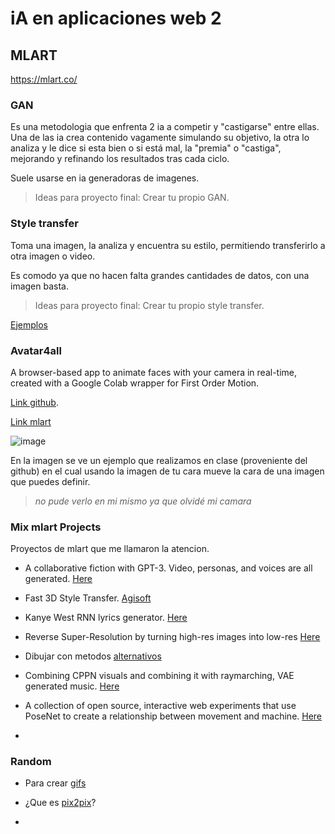 # iA en aplicaciones web 2

## MLART

<https://mlart.co/>

### GAN

Es una metodologia que enfrenta 2 ia a competir y "castigarse" entre ellas. 
Una de las ia crea contenido vagamente simulando su objetivo, la otra lo analiza y le dice si esta bien o si está mal, la "premia" o "castiga", mejorando y refinando los resultados tras cada ciclo.

Suele usarse en ia generadoras de imagenes.

> Ideas para proyecto final: Crear tu propio GAN.

### Style transfer

Toma una imagen, la analiza y encuentra su estilo, permitiendo transferirlo a otra imagen o video.

Es comodo ya que no hacen falta grandes cantidades de datos, con una imagen basta.

> Ideas para proyecto final: Crear tu propio style transfer.

[Ejemplos](https://mlart.co/item/produce-large-scale-style-transfer-like-artworks_-print_-and-paint-over)

### Avatar4all

A browser-based app to animate faces with your camera in real-time, created with a Google Colab wrapper for First Order Motion. 

[Link github](https://github.com/eyaler/avatars4all).

[Link mlart](https://mlart.co/item/a-browser-based-app-to-animate-faces-with-your-camera-in-real-time_-created-with-a-google-colab-wrapper-for-first-order-motion)

![image](https://github.com/NaimRoman/audiv027-2024-1/blob/main/estudiantes/15-NaimRoman/clase-09/Sin%20t%C3%ADtulo.jpg)

En la imagen se ve un ejemplo que realizamos en clase (proveniente del github) en el cual usando la imagen de tu cara mueve la cara de una imagen que puedes definir. 

> _no pude verlo en mi mismo ya que olvidé mi camara_ 

### Mix mlart Projects 

Proyectos de mlart que me llamaron la atencion. 

- A collaborative fiction with GPT-3. Video, personas, and voices are all generated. [Here](https://mlart.co/item/a-collaborative-fiction-with-gpt-3_-video_-personas_-and-voices-are-all-generated)

- Fast 3D Style Transfer. [Agisoft](https://mlart.co/item/fast-3d-style-transfer)

- Kanye West RNN lyrics generator. [Here](https://mlart.co/item/kanye-west-rnn-lyrics-generator)

- Reverse Super-Resolution by turning high-res images into low-res [Here](https://mlart.co/item/reverse-super-resolution-by-turning-high-res-images-into-low-res)

- Dibujar con metodos [alternativos](https://www.memo.tv/works/gloomy-sunday/)

- Combining CPPN visuals and combining it with raymarching, VAE generated music. [Here](https://mlart.co/item/combining-cppn-visuals-and-combining-it-with-raymarching_-vae-generated-music)

- A collection of open source, interactive web experiments that use PoseNet to create a relationship between movement and machine. [Here](https://mlart.co/item/a-collection-of-open-source_-interactive-web-experiments-that-use-posenet-to-create-a-relationship-between-movement-and-machine)

- 


### Random

- Para crear [gifs](https://giphy.com/create/gifmaker)

- ¿Que es [pix2pix](https://www.tensorflow.org/tutorials/generative/pix2pix?hl=es-419)?

- 

